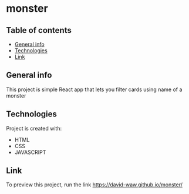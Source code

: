 # monster
## Table of contents
* [General info](#general-info)
* [Technologies](#technologies)
* [Link](#Link)

## General info
This project is simple React app that lets you filter cards using name of a monster
	
## Technologies
Project is created with:
* HTML
* CSS
* JAVASCRIPT
	
## Link
To preview this project, run the link https://david-waw.github.io/monster/

